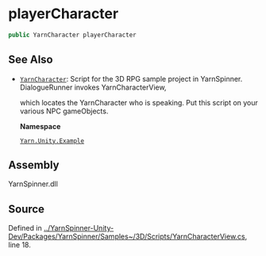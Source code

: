 # playerCharacter

```csharp
public YarnCharacter playerCharacter
```

## See Also

* [`YarnCharacter`](../yarncharacter/): Script for the 3D RPG sample project in YarnSpinner. DialogueRunner invokes YarnCharacterView,

  which locates the YarnCharacter who is speaking. Put this script on your various NPC gameObjects.

  **Namespace**

  [`Yarn.Unity.Example`](../)

## Assembly

YarnSpinner.dll

## Source

Defined in [../YarnSpinner-Unity-Dev/Packages/YarnSpinner/Samples~/3D/Scripts/YarnCharacterView.cs](https://github.com/YarnSpinnerTool/YarnSpinner-Unity//blob/develop/Samples~/3D/Scripts/YarnCharacterView.cs#L18), line 18.

